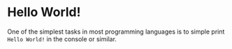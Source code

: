 # Hello World!

One of the simplest tasks in most programming languages is to simple print `Hello World!` in the console or similar.